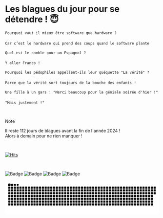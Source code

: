 
<h1>Les blagues du jour pour se détendre ! 😇</h1>

```diff
Pourquoi vaut il mieux être software que hardware ?

Car c’est le hardware qui prend des coups quand le software plante
```

```diff
Quel est le comble pour un Espagnol ?

Y aller Franco !
```

```diff
Pourquoi les pédophiles appellent-ils leur quéquette "La vérité" ?

Parce que la vérité sort toujours de la bouche des enfants !
```

```diff
Une fille à un gars : "Merci beaucoup pour la géniale soirée d'hier !" "Mais... on n'était pas ensemble, hier soir !"

"Mais justement !"
```

<br/>

> [!NOTE]
> Il reste 112 jours de blagues avant la fin de l'année 2024 ! <br/>
> Alors à demain pour ne rien manquer !

<br/>


[![Hits](https://hits.seeyoufarm.com/api/count/incr/badge.svg?url=https%3A%2F%2Fgithub.com%2FClems02%2Fhit-counter&count_bg=%23003E80&title_bg=%235C9FE1&icon=powershell.svg&icon_color=%23FFFFFF&title=Visite&edge_flat=false)](https://hits.seeyoufarm.com)


<br/>


![Badge](https://img.shields.io/badge/Last%20updated%20on-white?style=for-the-badge&logo=clockify)   ![Badge](https://img.shields.io/badge/11/09-white?style=for-the-badge) ![Badge](https://img.shields.io/badge/at-white?style=for-the-badge) ![Badge](https://img.shields.io/badge/02:53-white?style=for-the-badge)


<p align="center">
 <img width="1000" src="assets/github-snake.svg" alt="snake"/>
</p>
